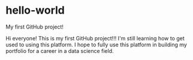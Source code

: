# hello-world
My first GitHub project!

Hi everyone!
This is my first GitHub project!!!
I'm still learning how to get used to using this platform.
I hope to fully use this platform in building my portfolio for a career in a data science field.
